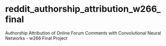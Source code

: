 # reddit_authorship_attribution_w266_final
Authorship Attribution of Online Forum Comments with Convolutional Neural Networks - w266 Final Project
